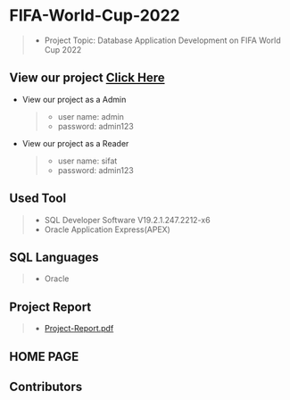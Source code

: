 # FIFA-World-Cup-2022 
> - Project Topic: Database Application Development on FIFA World Cup 2022

## View our project [Click Here](https://apex.oracle.com/pls/apex/r/cse302_project10/fifa-world-cup12/home)

- View our project as a Admin
    > - user name: admin
    > - password: admin123
- View our project as a Reader
    > - user name: sifat
    > - password: admin123

## Used Tool
> - SQL Developer Software V19.2.1.247.2212-x6
> - Oracle Application Express(APEX)

## SQL Languages
> - Oracle
   
## Project Report
> - [Project-Report.pdf]()

## HOME PAGE
## Contributors


